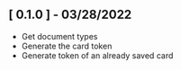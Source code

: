 ## [ 0.1.0 ] - 03/28/2022

* Get document types
* Generate the card token
* Generate token of an already saved card
